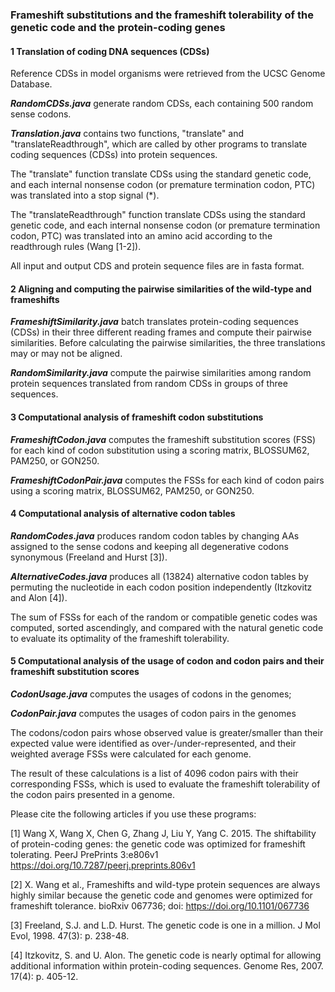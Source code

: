 ### Frameshift substitutions and the frameshift tolerability of the genetic code and the protein-coding genes

#### 1	Translation of coding DNA sequences (CDSs) 

Reference CDSs in model organisms were retrieved from the UCSC Genome Database.

***RandomCDSs.java*** generate random CDSs, each containing 500 random sense codons. 

***Translation.java*** contains two functions, "translate" and "translateReadthrough", which are called by other programs to translate coding sequences (CDSs) into protein sequences. 

The "translate" function translate CDSs using the standard genetic code, and each internal nonsense codon (or premature termination codon, PTC) was translated into a stop signal (*). 

The "translateReadthrough" function translate CDSs using the standard genetic code, and each internal nonsense codon (or premature termination codon, PTC) was translated into an amino acid according to the readthrough rules (Wang [1-2]). 

All input and output CDS and protein sequence files are in fasta format. 

#### 2	Aligning and computing the pairwise similarities of the wild-type and frameshifts

***FrameshiftSimilarity.java*** batch translates protein-coding sequences (CDSs) in their three different reading frames and compute their pairwise similarities. Before calculating the pairwise similarities, the three translations may or may not be aligned.

***RandomSimilarity.java*** compute the pairwise similarities among random protein sequences translated from random CDSs in groups of three sequences.
 
#### 3 Computational analysis of frameshift codon substitutions

***FrameshiftCodon.java*** computes the frameshift substitution scores (FSS) for each kind of codon substitution using a scoring matrix, BLOSSUM62, PAM250, or GON250. 

***FrameshiftCodonPair.java*** computes the FSSs for each kind of codon pairs using a scoring matrix, BLOSSUM62, PAM250, or GON250. 

#### 4	Computational analysis of alternative codon tables

***RandomCodes.java*** produces random codon tables by changing AAs assigned to the sense codons and keeping all degenerative codons synonymous (Freeland and Hurst [3]). 

***AlternativeCodes.java*** produces all (13824) alternative codon tables by permuting the nucleotide in each codon position independently (Itzkovitz and Alon [4]).

The sum of FSSs for each of the random or compatible genetic codes was computed, sorted ascendingly, and compared with the natural genetic code to evaluate its optimality of the frameshift tolerability. 

#### 5	Computational analysis of the usage of codon and codon pairs and their frameshift substitution scores

***CodonUsage.java*** computes the usages of codons in the genomes; 

***CodonPair.java*** computes the usages of codon pairs in the genomes 

The codons/codon pairs whose observed value is greater/smaller than their expected value were identified as over-/under-represented, and their weighted average FSSs were calculated for each genome.

The result of these calculations is a list of 4096 codon pairs with their corresponding FSSs, which is used to evaluate the frameshift tolerability of the codon pairs presented in a genome.

Please cite the following articles if you use these programs:

[1] Wang X, Wang X, Chen G, Zhang J, Liu Y, Yang C. 2015. The shiftability of protein-coding genes: the genetic code was optimized for frameshift tolerating. PeerJ PrePrints 3:e806v1 https://doi.org/10.7287/peerj.preprints.806v1

[2] X. Wang et al., Frameshifts and wild-type protein sequences are always highly similar because the genetic code and genomes were optimized for frameshift tolerance. bioRxiv 067736; doi: https://doi.org/10.1101/067736

[3] Freeland, S.J. and L.D. Hurst. The genetic code is one in a million. J Mol Evol, 1998. 47(3): p. 238-48.

[4] Itzkovitz, S. and U. Alon. The genetic code is nearly optimal for allowing additional information within protein-coding sequences. Genome Res, 2007. 17(4): p. 405-12.

